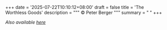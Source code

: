 +++
date = '2025-07-22T10:10:12+08:00'
draft = false
title = 'The Worthless Goods'
description = """
&copy; Peter Berger
"""
summary = " "
+++

*Also available [here](https://peterellingernovellas.blogspot.com/2025/07/the-worthless-goods.html)*
